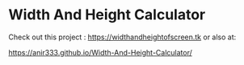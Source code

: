 # Width And Height Calculator

Check out this project :
https://widthandheightofscreen.tk or also at:

https://anir333.github.io/Width-And-Height-Calculator/
